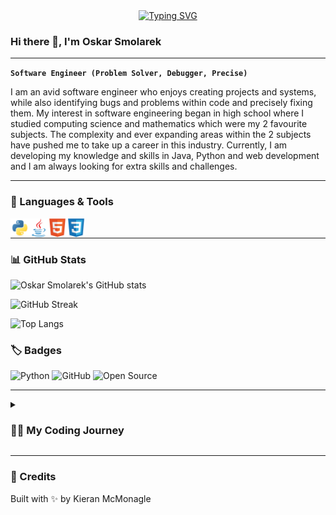 <div align='center'>
<a href="https://git.io/typing-svg">
  <img src="https://readme-typing-svg.herokuapp.com?font=Righteous&size=50&pause=1000&color=1599eb&center=true&vCenter=true&random=false&width=500&height=70&lines=Welcome!👋;Hi+I'm+Oskar+Smolarek!+💻" alt="Typing SVG" />
</a>
</div>

### Hi there 👋, I'm Oskar Smolarek

---

**`Software Engineer (Problem Solver, Debugger, Precise)`**

I am an avid software engineer who enjoys creating projects and systems, while also identifying bugs and problems within code and precisely fixing them. My interest in software engineering began in high school where I studied computing science and mathematics which were my 2 favourite subjects. The complexity and ever expanding areas within the 2 subjects have pushed me to take up a career in this industry. Currently, I am developing my knowledge and skills in Java, Python and web development and I am always looking for extra skills and challenges.

---

### 🧰 Languages & Tools

<img align="left" alt="python" width="30px" src="https://github.com/devicons/devicon/blob/master/icons/python/python-original.svg" />
<img align="left" alt="java" width="30px" src="https://github.com/devicons/devicon/blob/master/icons/java/java-original.svg" />
<img align="left" alt="html5" width="30px" src="https://github.com/devicons/devicon/blob/master/icons/html5/html5-original.svg" />
<img align="left" alt="css3" width="30px" src="https://github.com/devicons/devicon/blob/master/icons/css3/css3-original.svg" />

<br />

---

### 📊 GitHub Stats

![Oskar Smolarek's GitHub stats](https://github-readme-stats.vercel.app/api?username=OskarSm08&show_icons=true&theme=dark)

![GitHub Streak](https://streak-stats.demolab.com/?user=OskarSm08&theme=dark)

![Top Langs](https://github-readme-stats.vercel.app/api/top-langs/?username=OskarSm08&layout=compact&theme=dark)

### 🏷️ Badges

![Python](https://img.shields.io/badge/-Python-blue?style=flat&logo=python)
![GitHub](https://img.shields.io/badge/-GitHub-black?style=flat&logo=github)
![Open Source](https://img.shields.io/badge/-Open%20Source-important?style=flat&logo=open-source-initiative)

---

<details>
 <summary><h3>👨‍💻 My Coding Journey</h3></summary>

My coding journey started from a young age, playing games like a kid and was intrigued on how they work and whats going on behind the scenes and wanted to start programming myself. I started with Python in highschool and then web development learning how to make great applications and websites.

</details>

---

### 🙌 Credits

Built with ✨ by Kieran McMonagle
